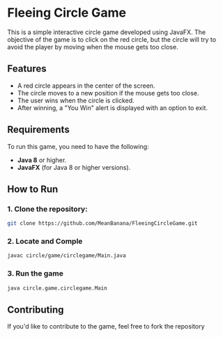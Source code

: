 # Fleeing Circle Game

This is a simple interactive circle game developed using JavaFX. The objective of the game is to click on the red circle, but the circle will try to avoid the player by moving when the mouse gets too close.

## Features

- A red circle appears in the center of the screen.
- The circle moves to a new position if the mouse gets too close.
- The user wins when the circle is clicked.
- After winning, a "You Win" alert is displayed with an option to exit.

## Requirements

To run this game, you need to have the following:

- **Java 8** or higher.
- **JavaFX** (for Java 8 or higher versions).

## How to Run

### 1. Clone the repository:

```bash
git clone https://github.com/MeanBanana/FleeingCircleGame.git
```

### 2. Locate and Comple

```bash
javac circle/game/circlegame/Main.java
```

### 3. Run the game

```bash
java circle.game.circlegame.Main
```

## Contributing
If you'd like to contribute to the game, feel free to fork the repository


